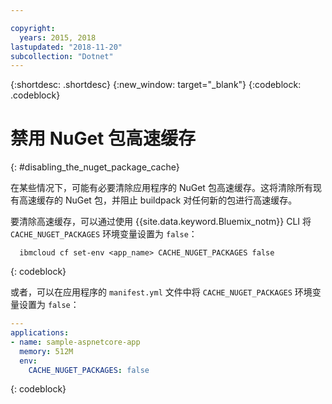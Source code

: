```yaml
---

copyright:
  years: 2015, 2018
lastupdated: "2018-11-20"
subcollection: "Dotnet"
---
```


{:shortdesc: .shortdesc}
{:new_window: target="_blank"}
{:codeblock: .codeblock}

# 禁用 NuGet 包高速缓存
{: #disabling_the_nuget_package_cache}

在某些情况下，可能有必要清除应用程序的 NuGet 包高速缓存。这将清除所有现有高速缓存的 NuGet 包，并阻止 buildpack 对任何新的包进行高速缓存。

要清除高速缓存，可以通过使用 {{site.data.keyword.Bluemix_notm}} CLI 将 `CACHE_NUGET_PACKAGES` 环境变量设置为 `false`：

```shell
  ibmcloud cf set-env <app_name> CACHE_NUGET_PACKAGES false
```
{: codeblock}

或者，可以在应用程序的 `manifest.yml` 文件中将 `CACHE_NUGET_PACKAGES` 环境变量设置为 `false`：

```yml
---
applications:
- name: sample-aspnetcore-app
  memory: 512M
  env:
    CACHE_NUGET_PACKAGES: false
```
{: codeblock}
